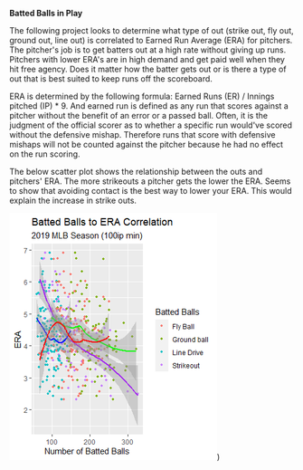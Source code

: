**Batted Balls in Play**



The following project looks to determine what type of out (strike out, fly out, ground out, line out) is correlated to Earned Run Average (ERA) for pitchers. The pitcher's job is to get batters out at a high rate without giving up runs. Pitchers with lower ERA's are in high demand and get paid well when they hit free agency. Does it matter how the batter gets out or is there a type of out that is best suited to keep runs off the scoreboard.



ERA is determined by the following formula: Earned Runs (ER) / Innings pitched (IP) * 9. And earned run is defined as any run that scores against a pitcher without the benefit of an error or a passed ball. Often, it is the judgment of the official scorer as to whether a specific run would've scored without the defensive mishap. Therefore runs that score with defensive mishaps will not be counted against the pitcher because he had no effect on the run scoring. 



The below scatter plot shows the relationship between the outs and pitchers' ERA. The more strikeouts a pitcher gets the lower the ERA. Seems to show that avoiding contact is the best way to lower your ERA. This would explain the increase in strike outs.



![Image of Direction to Hard Hit](https://github.com/Chrisboatto/Batted-Balls-In-Play/blob/main/Batted%20Ball%20Correlation.png))

